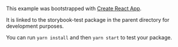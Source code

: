 This example was bootstrapped with [Create React App](https://github.com/facebook/create-react-app).

It is linked to the storybook-test package in the parent directory for development purposes.

You can run `yarn install` and then `yarn start` to test your package.

